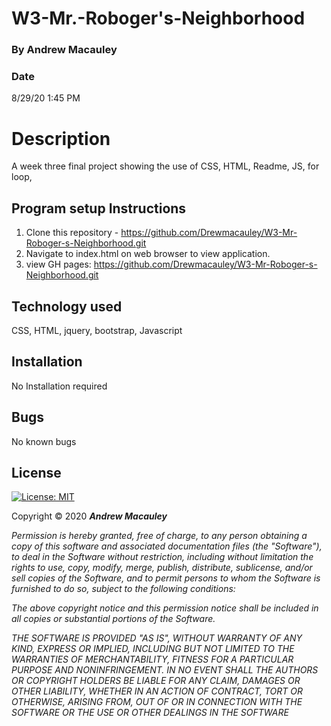 # W3-Mr.-Roboger's-Neighborhood

### By Andrew Macauley

### Date 
8/29/20 1:45 PM

# Description
A week three final project showing the use of CSS, HTML, Readme, JS, for loop,  

## Program setup Instructions
1. Clone this repository - https://github.com/Drewmacauley/W3-Mr-Roboger-s-Neighborhood.git
2. Navigate to index.html on web browser to view application.
3. view GH pages: https://github.com/Drewmacauley/W3-Mr-Roboger-s-Neighborhood.git

## Technology used
CSS, HTML, jquery, bootstrap, Javascript

## Installation
No Installation required 

## Bugs 
No known bugs

## License
[![License: MIT](https://img.shields.io/badge/License-MIT-yellow.svg)](https://opensource.org/licenses/MIT)

Copyright © 2020 **_Andrew Macauley_**

*Permission is hereby granted, free of charge, to any person obtaining a copy
of this software and associated documentation files (the "Software"), to deal
in the Software without restriction, including without limitation the rights
to use, copy, modify, merge, publish, distribute, sublicense, and/or sell
copies of the Software, and to permit persons to whom the Software is
furnished to do so, subject to the following conditions:*

*The above copyright notice and this permission notice shall be included in all
copies or substantial portions of the Software.*

*THE SOFTWARE IS PROVIDED "AS IS", WITHOUT WARRANTY OF ANY KIND, EXPRESS OR
IMPLIED, INCLUDING BUT NOT LIMITED TO THE WARRANTIES OF MERCHANTABILITY,
FITNESS FOR A PARTICULAR PURPOSE AND NONINFRINGEMENT. IN NO EVENT SHALL THE
AUTHORS OR COPYRIGHT HOLDERS BE LIABLE FOR ANY CLAIM, DAMAGES OR OTHER
LIABILITY, WHETHER IN AN ACTION OF CONTRACT, TORT OR OTHERWISE, ARISING FROM,
OUT OF OR IN CONNECTION WITH THE SOFTWARE OR THE USE OR OTHER DEALINGS IN THE
SOFTWARE*